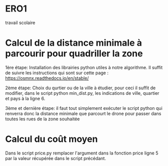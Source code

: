 # ERO1
travail scolaire

# Calcul de la distance minimale à parcourir pour quadriller la zone

1ère étape: Installation des librairies python utiles à notre algorithme. Il suffit de suivre les instructions qui sont sur cette page : https://osmnx.readthedocs.io/en/stable/

2ème étape: Choix du qurtier ou de la ville à étudier, pour ceci il suffit de modifier, dans le script python min_dist.py, les indications de ville, quartier et pays à la ligne 6.

3ème et dernière étape: il faut tout simplement exécuter le script python qui renverra donc la distance minimale que parcourt le drone pour passer dans toutes les rues de la zone souhaitée

# Calcul du coût moyen

Dans le script price.py remplacer l'argument dans la fonction price ligne 5 par la valeur récupérée dans le script précédant.
